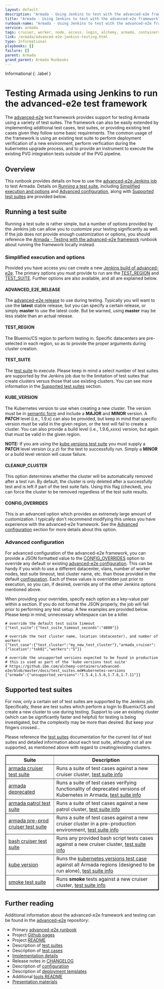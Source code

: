 ```yaml
---
layout: default
description: "Armada - Using Jenkins to test with the advanced-e2e framework"
title: "Armada - Using Jenkins to test with the advanced-e2e framework"
runbook-name: "Armada - Using Jenkins to test with the advanced-e2e framework"
service: armada
tags: cruiser, worker, node, access, login, alchemy, armada, containers, kubernetes, pod, test, testing, end-to-end, e2e, advanced-e2e, test suite, jenkins
link: /armada/advanced-e2e-jenkins-testing.html
type: Informational
playbooks: []
failure: []
parent: Armada
grand_parent: Armada Runbooks
---
```


Informational
{: .label }


# Testing Armada using Jenkins to run the advanced-e2e test framework

The [advanced-e2e](https://pages.github.ibm.com/alchemy-containers/advanced-e2e) test framework provides support for testing Armada using a variety of test suites. The framework can also be easily extended by implementing additional test cases, test suites, or providing existing test cases given they follow some basic requirements. The common usage of the framework is using an existing test suite to perform deployment verification of a new environment, perform verfication during the kubernetes upgrade process, and to provide an instrument to execute the existing PVG integration tests outside of the PVG pipeline.


## Overview

This runbook provides details on how to use the [advanced-e2e Jenkins job](https://alchemy-containers-jenkins.swg-devops.com/job/Containers-Runtime/job/advanced-e2e-test/) to test Armada. Details on [Running a test suite](#running-a-test-suite), including [Simplified execution and options](#simplified-execution-and-options) and [Advanced configuration](#advanced-configuration), along with [Supported test suites](#supported-test-suites) are provided below.

<!---(NOTE-cjschaef-: This runbook doesn't make sense to have a '## Detailed Information' section, so we skip it)--->


## Running a test suite

Running a test suite is rather simple, but a number of options provided by the Jenkins job can allow you to customize your testing significantly as well. If the job does not provide enough customization or options, you should reference the [Armada - Testing with the advanced-e2e framework](https://pages.github.ibm.com/alchemy-conductors/documentation-pages/docs/runbooks/armada/advanced-e2e-testing.html) runbook about running the framework locally instead.


### Simplified execution and options

Provided you have access you can create a new [Jenkins build of advanced-e2e](https://alchemy-containers-jenkins.swg-devops.com/job/Containers-Runtime/job/advanced-e2e-test/build?delay=0sec). The primary options you must provide to run are the [TEST_REGION](#test_region) and [TEST_SUITE](#test_suite). Further options are also available, and all are explained below.


#### ADVANCED_E2E_RELEASE

The [advanced-e2e release](https://github.ibm.com/alchemy-containers/advanced-e2e/releases) to use during testing. Typically you will want to use the **latest** stable release, but you can specify a certain release, or simply **master** to use the latest code. But be warned, using **master** may be less stable than an actual release.


#### TEST_REGION

The Bluemix/CS region to perform testing in. Specific datacenters are pre-selected in each region, so as to provide the proper arguments during cluster creation.


#### TEST_SUITE

The [test suite](https://github.ibm.com/alchemy-containers/advanced-e2e/blob/master/docs/test_suites.md) to execute. Please keep in mind a select number of test suites are supported by the Jenkins job due to the limitation of test suites that create clusters versus those that use existing clusters. You can see more information in the [Supported test suites](#supported-test-suites) section.


#### KUBE_VERSION

The Kubernetes version to use when creating a new cluster. The version must be in [semantic form](https://semver.org/) and include a **MAJOR** and **MINOR** version. A **PATCH** level (i.e., 1.9.x) can also be provided, but keep in mind that specific version must be valid in the given region, or the test will fail to create a cluster. You can also provide a build level (i.e., 1.9.6_xxxx) version, but again that must be valid in the given region.

**NOTE:** If you are using the [kube versions test suite](https://github.ibm.com/alchemy-containers/advanced-e2e/blob/master/docs/test_suites.md#kubernetes-versions) you must supply a **PATCH** level version (*x.y.z*) for the test to successfully run. Simply a **MINOR** or a build level version will cause failure.


#### CLEANUP_CLUSTER

This option determines whether the cluster will be automatically removed after a test run. By default, the cluster is only deleted after a successfully test and is left if part of the test suite fails. Using this flag (checked), you can force the cluster to be removed regardless of the test suite results.


#### CONFIG_OVERRIDES

This is an advanced option which provides an extremely large amount of customization. I typically don't recommend modifying this unless you have experience with the advanced-e2e framework. See the [Advanced configuration](#advanced-configuration) section for more details about this option.


### Advanced configuration

For advanced configuration of the advanced-e2e framework, you can provide a JSON formatted value to the [CONFIG_OVERRIDES](#config_overrides) option to override any default or existing [advanced-e2e configuration](https://github.ibm.com/alchemy-containers/advanced-e2e/blob/master/docs/orcus_configuration.md). This can be handy if you wish to use a different datacenter, vlans, number of worker nodes, test suite timeout, test cluster name, etc. than those provided in the default [configuration](https://github.ibm.com/alchemy-containers/advanced-e2e/blob/master/etc/orcus/orcus.conf). Each of these values is overridden just prior to execution, so you can, if desired, override any of the other Jenkins options mentioned above.

When providing your overrides, specify each option as a key-value pair within a section. If you do not format the JSON properly, the job will fail prior to performing any test setup. A few examples are provided below. Please keep in mind, unnecessary whitespace can be a killer.

```
# override the default test suite timeout
{"test_suite":{"test_suite_timeout_seconds":"4800"}}

# override the test cluster name, location (datacenter), and number of workers
{"test_case":{"test_cluster":"my_new_test_cluster"},"armada_cruiser":{"location":"tok02","workers":"5"}}

# override the unsupported versions expected to be found in production
# this is used as part of the 'kube versions test suite'
# https://github.ibm.com/alchemy-containers/advanced-e2e/blob/master/docs/test_suites.md#kubernetes-versions
{"armada":{"unsupported_versions":"1.5.4,1.5.6,1.7.6,1.7.11"}}
```

## Supported test suites

For now, only a certain set of test suites are supported by the Jenkins job. Specifically, these are test suites which perform a login to Bluemix/CS and create a new cluster to use during testing. Support to use an existing cluster (which can be significantly faster and helpful) for testing is being investigated, but the complexity may be more than desired. But keep your fingers crossed...

Please reference the [test suites](https://github.ibm.com/alchemy-containers/advanced-e2e/blob/master/docs/test_suites.md) documentation for the current list of test suites and detailed information about each test suite, although not all are supported, as mentioned above with regard to creating/existing clusters.

<table border="2" cellpadding="10">
  <tr>
    <th>Suite</th>
    <th>Description</th>
  </tr>
  <tr>
    <td><a href="https://github.ibm.com/alchemy-containers/advanced-e2e/blob/master/orcus/plugins/armada_cruiser_test_suite.py">armada cruiser test suite</a></td>
    <td>Runs a suite of test cases against a new cruiser cluster, <a href="https://github.ibm.com/alchemy-containers/advanced-e2e/blob/master/docs/test_suites.md#armada-cruiser">test suite info</a></td>
  </tr>
  <tr>
    <td><a href="https://github.ibm.com/alchemy-containers/advanced-e2e/blob/master/test_suites/armada_deprecated_test_suite.py">armada deprecated</a></td>
    <td>Runs a suite of test cases verifying functionality of deprecated versions of Kubernetes in Armada, <a href="https://github.ibm.com/alchemy-containers/advanced-e2e/blob/master/docs/test_suites.md#armada-deprecated">test suite info</a></td>
  </tr>
  <tr>
    <td><a href="https://github.ibm.com/alchemy-containers/advanced-e2e/blob/master/test_suites/armada_patrol_test_suite.py">armada patrol test suite</a></td>
    <td>Runs a suite of test cases against a new patrol cluster, <a href="https://github.ibm.com/alchemy-containers/advanced-e2e/blob/master/docs/test_suites.md#armada-patrol">test suite info</a></td>
  </tr>
  <tr>
    <td><a href="https://github.ibm.com/alchemy-containers/advanced-e2e/blob/master/test_suites/armada_preprod_cruiser_test_suite.py">armada pre-prod cruiser test suite</a></td>
    <td>Runs a suite of test cases against a new cruiser cluster in a pre-production environment, <a href="https://github.ibm.com/alchemy-containers/advanced-e2e/blob/master/docs/test_suites.md#armada-preprod-cruiser">test suite info</a></td>
  </tr>
  <tr>
    <td><a href="https://github.ibm.com/alchemy-containers/advanced-e2e/blob/master/test_suites/bash_cruiser_test_suite.py">bash cruiser test suite</a></td>
    <td>Runs any provided bash script tests cases against a new cruiser cluster, <a href="https://github.ibm.com/alchemy-containers/advanced-e2e/blob/master/docs/test_suites.md#bash-cruiser">test suite info</a></td>
  </tr>
  <tr>
    <td><a href="https://github.ibm.com/alchemy-containers/advanced-e2e/blob/master/test_suites/kube_version_test_suite.py">kube version</a></td>
    <td>Runs the <a href="https://github.ibm.com/alchemy-containers/advanced-e2e/blob/master/test_cases/test_kubernetes_versions.py">kubernetes versions test case</a> against all Armada regions (designed to be run alone), <a href="https://github.ibm.com/alchemy-containers/advanced-e2e/blob/master/docs/test_suites.md#kubernetes-versions">test suite info</a></td>
  </tr>
  <tr>
    <td><a href="https://github.ibm.com/alchemy-containers/advanced-e2e/blob/master/test_suites/smoke_test_suite.py">smoke test suite</a></td>
    <td>Runs <b>smoke</b> tests against a new cruiser cluster, <a href="https://github.ibm.com/alchemy-containers/advanced-e2e/blob/master/docs/test_suites.md#smoke-tests">test suite info</a></td>
  </tr>
</table>


## Further reading

Additional information about the advanced-e2e framework and testing can be found in the [advanced-e2e](https://github.ibm.com/alchemy-containers/advanced-e2e) repository:

- Primary [advanced-e2e runbook](https://pages.github.ibm.com/alchemy-conductors/documentation-pages/docs/runbooks/armada/advanced-e2e-testing.html)
- Project [Github pages](https://pages.github.ibm.com/alchemy-containers/advanced-e2e)
- Project [README](https://github.ibm.com/alchemy-containers/advanced-e2e/blob/master/README.md)
- Description of [test suites](https://github.ibm.com/alchemy-containers/advanced-e2e/blob/master/docs/test_suites.md)
- Description of [test cases](https://github.ibm.com/alchemy-containers/advanced-e2e/blob/master/docs/test_cases.md)
- [Implementation details](https://github.ibm.com/alchemy-containers/advanced-e2e/blob/master/README.md#implementing)
- Release notes in [CHANGELOG](https://github.ibm.com/alchemy-containers/advanced-e2e/blob/master/CHANGELOG.md)
- Description of [configuration](https://github.ibm.com/alchemy-containers/advanced-e2e/blob/master/docs/orcus_configuration.md)
- Description of [deployment templates](https://github.ibm.com/alchemy-containers/advanced-e2e/blob/master/docs/deployment_templates.md)
- Additional [tools README](https://github.ibm.com/alchemy-containers/advanced-e2e/blob/master/tools/README.md)
- [Presentation materials](https://github.ibm.com/alchemy-containers/advanced-e2e/tree/master/docs/slides)

